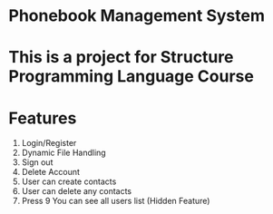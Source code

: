 # Phonebook Management System
# This is a project for Structure Programming Language Course
# Features
1. Login/Register
2. Dynamic File Handling
3. Sign out
4. Delete Account
5. User can create contacts
6. User can delete any contacts
7. Press 9 You can see all users list (Hidden Feature)
